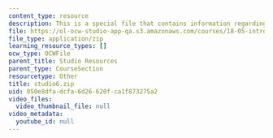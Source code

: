 ```yaml
---
content_type: resource
description: This is a special file that contains information regarding studio 6.
file: https://ol-ocw-studio-app-qa.s3.amazonaws.com/courses/18-05-introduction-to-probability-and-statistics-spring-2014/050e8dfadcfa6d26620fca1f873275a2_studio6.zip
file_type: application/zip
learning_resource_types: []
ocw_type: OCWFile
parent_title: Studio Resources
parent_type: CourseSection
resourcetype: Other
title: studio6.zip
uid: 050e8dfa-dcfa-6d26-620f-ca1f873275a2
video_files:
  video_thumbnail_file: null
video_metadata:
  youtube_id: null
---
```

